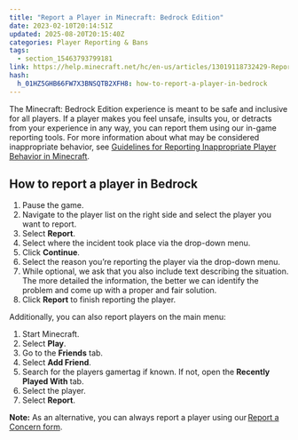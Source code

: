 ```yaml
---
title: "Report a Player in Minecraft: Bedrock Edition"
date: 2023-02-10T20:14:51Z
updated: 2025-08-20T20:15:40Z
categories: Player Reporting & Bans
tags:
  - section_15463793799181
link: https://help.minecraft.net/hc/en-us/articles/13019118732429-Report-a-Player-in-Minecraft-Bedrock-Edition
hash:
  h_01HZ5GHB66FW7X3BNSQTB2XFH8: how-to-report-a-player-in-bedrock
---
```


The Minecraft: Bedrock Edition experience is meant to be safe and inclusive for all players. If a player makes you feel unsafe, insults you, or detracts from your experience in any way, you can report them using our in-game reporting tools. For more information about what may be considered inappropriate behavior, see [Guidelines for Reporting Inappropriate Player Behavior in Minecraft](./Guidelines-for-Reporting-Inappropriate-Player-Behavior-in-Minecraft.md).

## How to report a player in Bedrock

1.  Pause the game.
2.  Navigate to the player list on the right side and select the player you want to report.
3.  Select **Report**.
4.  Select where the incident took place via the drop-down menu.
5.  Click **Continue**.
6.  Select the reason you’re reporting the player via the drop-down menu.
7.  While optional, we ask that you also include text describing the situation. The more detailed the information, the better we can identify the problem and come up with a proper and fair solution.
8.  Click **Report** to finish reporting the player.

Additionally, you can also report players on the main menu:

1.  Start Minecraft.
2.  Select **Play**.
3.  Go to the **Friends** tab.
4.  Select **Add Friend**.
5.  Search for the players gamertag if known. If not, open the **Recently Played With** tab.
6.  Select the player.
7.  Select **Report**.

**Note:** As an alternative, you can always report a player using our [Report a Concern form](https://help.minecraft.net/hc/en-us/requests/new?ticket_form_id=4416074743565).
